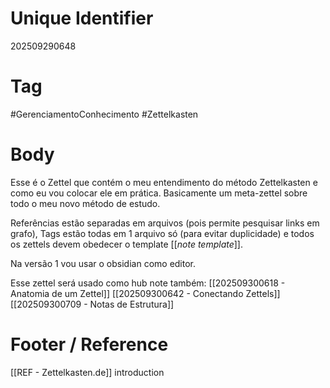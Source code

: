 # Unique Identifier
202509290648

# Tag
#GerenciamentoConhecimento #Zettelkasten 

# Body
Esse é o Zettel que contém o meu entendimento do método Zettelkasten e como eu vou colocar ele em prática. Basicamente um meta-zettel sobre todo o meu novo método de estudo.

Referências estão separadas em arquivos (pois permite pesquisar links em grafo), Tags estão todas em 1 arquivo só (para evitar duplicidade) e todos os zettels devem obedecer o template [[_note template_]].

Na versão 1 vou usar o obsidian como editor. 

Esse zettel será usado como hub note também:
[[202509300618 - Anatomia de um Zettel]]
[[202509300642 - Conectando Zettels]]
[[202509300709 - Notas de Estrutura]]

# Footer / Reference
[[REF - Zettelkasten.de]] introduction
